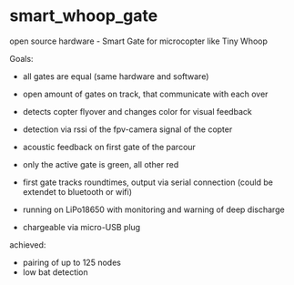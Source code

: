 # smart_whoop_gate
open source hardware - Smart Gate for microcopter like Tiny Whoop
    

Goals:    
- all gates are equal (same hardware and software)    
- open amount of gates on track, that communicate with each over    
    
- detects copter flyover and changes color for visual feedback    
- detection via rssi of the fpv-camera signal of the copter    
- acoustic feedback on first gate of the parcour    
- only the active gate is green, all other red    
    
- first gate tracks roundtimes, output via serial connection (could be extendet to bluetooth or wifi)    
    
- running on LiPo18650 with monitoring and warning of deep discharge    
- chargeable via micro-USB plug    
    


achieved:    
- pairing of up to 125 nodes    
- low bat detection    
